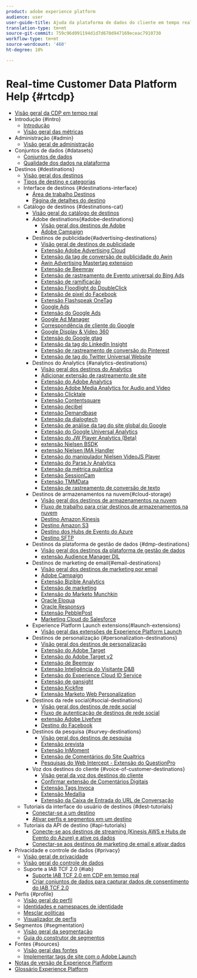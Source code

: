 ```yaml
---
product: adobe experience platform
audience: user
user-guide-title: Ajuda da plataforma de dados do cliente em tempo real
translation-type: tm+mt
source-git-commit: 759c96d091194d1d7d670d947169eceac7910730
workflow-type: tm+mt
source-wordcount: '460'
ht-degree: 10%

---
```



# Real-time Customer Data Platform Help {#rtcdp}

* [Visão geral da CDP em tempo real](overview.md)
* Introdução {#intro}
   * [Introdução](get-started.md)
   * [Visão geral das métricas](home-page-dashboards.md)
* Administração {#admin}
   * [Visão geral de administração](administration/admin-overview.md)
* Conjuntos de dados {#datasets}
   * [Conjuntos de dados](datasets/dataset.md)
   * [Qualidade dos dados na plataforma](datasets/data-quality.md)
* Destinos {#destinations}
   * [Visão geral dos destinos](destinations/destinations-overview.md)
   * [Tipos de destino e categorias](/help/rtcdp/destinations/destination-types.md)
   * Interface de destinos {#destinations-interface}
      * [Área de trabalho Destinos](destinations/destinations-workspace.md)
      * [Página de detalhes do destino](destinations/destination-details-page.md)
   * Catálogo de destinos {#destinations-cat}
      * [Visão geral do catálogo de destinos](destinations/destinations-catalog.md)
      * Adobe destinations{#adobe-destinations}
         * [Visão geral dos destinos de Adobe](destinations/adobe-destinations.md)
         * [Adobe Campaign](destinations/adobe-campaign-destination.md)
      * Destinos de publicidade{#advertising-destinations}
         * [Visão geral de destinos de publicidade](destinations/advertising-destinations.md)
         * [Extensão Adobe Advertising Cloud](/help/rtcdp/destinations/adobe-advertising-cloud-extension.md)
         * [Extensão da tag de conversão de publicidade do Awin](/help/rtcdp/destinations/awin-conversiontag-extension.md)
         * [Awin Advertising Mastertag extension](/help/rtcdp/destinations/awin-mastertag-extension.md)
         * [Extensão de Beemray](/help/rtcdp/destinations/beemray-extension.md)
         * [Extensão de rastreamento de Evento universal do Bing Ads](/help/rtcdp/destinations/bing-ads-extension.md)
         * [Extensão de ramificação](/help/rtcdp/destinations/branch-extension.md)
         * [Extensão Floodlight do DoubleClick](/help/rtcdp/destinations/doubleclick-floodlight-extension.md)
         * [Extensão de pixel do Facebook](/help/rtcdp/destinations/facebook-pixel-extension.md)
         * [Extensão Flashspeak OneTag](/help/rtcdp/destinations/flashtalking-extension.md)
         * [Google Ads](/help/rtcdp/destinations/google-ads-destination.md)
         * [Extensão do Google Ads](/help/rtcdp/destinations/google-ads-extension.md)
         * [Google Ad Manager](/help/rtcdp/destinations/google-ad-manager-destination.md)
         * [Correspondência de cliente do Google](/help/rtcdp/destinations/google-customer-match-destination.md)
         * [Google Display &amp; Video 360](/help/rtcdp/destinations/google-dv360-destination.md)
         * [Extensão do Google gtag](/help/rtcdp/destinations/gtag-advertising-extension.md)
         * [Extensão da tag do LinkedIn Insight](/help/rtcdp/destinations/linkedin-extension.md)
         * [Extensão de rastreamento de conversão do Pinterest](destinations/pinterest-extension.md)
         * [Extensão de tag do Twitter Universal Website](destinations/twitter-uwt-extension.md)
      * Destinos do Analytics {#analytics-destinations}
         * [Visão geral dos destinos do Analytics](destinations/analytics-destinations.md)
         * [Adicionar extensão de rastreamento de site](/help/rtcdp/destinations/adform-extension.md)
         * [Extensão do Adobe Analytics](/help/rtcdp/destinations/adobe-analytics-extension.md)
         * [Extensão Adobe Media Analytics for Audio and Video](/help/rtcdp/destinations/adobe-video-analytics-extension.md)
         * [Extensão Clicktale](/help/rtcdp/destinations/clicktale-extension.md)
         * [Extensão Contentsquare](/help/rtcdp/destinations/contentsquare-extension.md)
         * [Extensão decibel](/help/rtcdp/destinations/decibel-extension.md)
         * [Extensão Demandbase](/help/rtcdp/destinations/demandbase-extension.md)
         * [Extensão da dialogtech](/help/rtcdp/destinations/dialogtech-extension.md)
         * [Extensão de análise da tag do site global do Google](/help/rtcdp/destinations/gtag-analytics-extension.md)
         * [Extensão do Google Universal Analytics](/help/rtcdp/destinations/google-universal-analytics-extension.md)
         * [Extensão do JW Player Analytics (Beta)](/help/rtcdp/destinations/jw-player-analytics-extension.md)
         * [extensão Nielsen BSDK](destinations/nielsen-bsdk-extension.md)
         * [extensão Nielsen IMA Handler](destinations/nielsen-ima-extension.md)
         * [Extensão do manipulador Nielsen VideoJS Player](destinations/nielsen-videojs-extension.md)
         * [Extensão do Parse.ly Analytics](destinations/parsely-extension.md)
         * [Extensão da métrica quântica](destinations/quantum-metric-extension.md)
         * [Extensão SessionCam](destinations/sessioncam-extension.md)
         * [Extensão TMMData](destinations/tmmdata-extension.md)
         * [Extensão de rastreamento de conversão de texto](destinations/yext-extension.md)
      * Destinos de armazenamentos na nuvem{#cloud-storage}
         * [Visão geral dos destinos de armazenamentos na nuvem](destinations/cloud-storage-destinations.md)
         * [Fluxo de trabalho para criar destinos de armazenamentos na nuvem](/help/rtcdp/destinations/cloud-storage-destinations-workflow.md)
         * [Destino Amazon Kinesis](/help/rtcdp/destinations/amazon-kinesis-destination.md)
         * [Destino Amazon S3](destinations/amazon-s3-destination.md)
         * [Destino dos Hubs de Evento do Azure](/help/rtcdp/destinations/azure-event-hubs-destination.md)
         * [Destino SFTP](destinations/sftp-destination.md)
      * Destinos da plataforma de gestão de dados {#dmp-destinations}
         * [Visão geral dos destinos da plataforma de gestão de dados](destinations/dmp-destinations.md)
         * [extensão Audience Manager DIL](/help/rtcdp/destinations/aam-dil-extension.md)
      * Destinos de marketing de email{#email-destinations}
         * [Visão geral dos destinos de marketing por email](destinations/email-marketing-destinations.md)
         * [Adobe Campaign](destinations/adobe-campaign-destination.md)
         * [Extensão Bizible Analytics](/help/rtcdp/destinations/bizible-extension.md)
         * [Extensão de marketing](destinations/marketo-extension.md)
         * [Extensão do Marketo Munchkin](destinations/marketo-munchkin-extension.md)
         * [Oracle Eloqua](destinations/oracle-eloqua-destination.md)
         * [Oracle Responsys](destinations/oracle-responsys-destination.md)
         * [Extensão PebblePost](destinations/pebblepost-extension.md)
         * [Marketing Cloud do Salesforce](destinations/salesforce-marketing-cloud-destination.md)
      * Experience Platform Launch extensions{#launch-extensions}
         * [Visão geral das extensões de Experience Platform Launch](/help/rtcdp/destinations/experience-platform-launch-extensions.md)
      * Destinos de personalização {#personalization-destinations}
         * [Visão geral dos destinos de personalização](/help/rtcdp/destinations/personalization-destinations.md)
         * [Extensão do Adobe Target](/help/rtcdp/destinations/adobe-target-extension.md)
         * [Extensão do Adobe Target v2](/help/rtcdp/destinations/adobe-target-v2-extension.md)
         * [Extensão de Beemray](/help/rtcdp/destinations/beemray-extension.md)
         * [Extensão Inteligência do Visitante D&amp;B](/help/rtcdp/destinations/dnb-extension.md)
         * [Extensão do Experience Cloud ID Service](/help/rtcdp/destinations/adobe-ecid-extension.md)
         * [Extensão de gansight](/help/rtcdp/destinations/gainsight-extension.md)
         * [Extensão Kickfire](/help/rtcdp/destinations/kickfire-extension.md)
         * [Extensão Marketo Web Personalization](destinations/marketo-web-personalization-extension.md)
      * Destinos da rede social{#social-destinations}
         * [Visão geral dos destinos de rede social](/help/rtcdp/destinations/social-network-destinations.md)
         * [Fluxo de autenticação de destinos de rede social](/help/rtcdp/destinations/social-network-destinations-workflow.md)
         * [extensão Adobe Livefyre](/help/rtcdp/destinations/adobe-livefyre-extension.md)
         * [Destino do Facebook](/help/rtcdp/destinations/facebook-destination.md)
      * Destinos da pesquisa {#survey-destinations}
         * [Visão geral dos destinos de pesquisa](/help/rtcdp/destinations/survey-destinations.md)
         * [Extensão prevista](/help/rtcdp/destinations/foresee-extension.md)
         * [Extensão InMoment](/help/rtcdp/destinations/inmoment-extension.md)
         * [Extensão de Comentários do Site Qualtrics](destinations/qualtrics-extension.md)
         * [Pesquisas do Web Intercept - Extensão do QuestionPro](/help/rtcdp/destinations/web-intercept-surveys-extension.md)
      * Voz dos destinos do cliente {#voice-of-customer-destinations}
         * [Visão geral da voz dos destinos do cliente](/help/rtcdp/destinations/voice-of-customer-destinations.md)
         * [Confirmar extensão de Comentários Digitais](/help/rtcdp/destinations/confirmit-digital-feedback-extension.md)
         * [Extensão Tags Invoca](/help/rtcdp/destinations/invoca-extension.md)
         * [Extensão Medallia](destinations/medallia-extension.md)
         * [Extensão da Caixa de Entrada do URL de Conversação](destinations/talkurl-extension.md)
   * Tutoriais da interface do usuário de destinos {#dest-tutorials}
      * [Conectar-se a um destino](/help/rtcdp/destinations/connect-destination.md)
      * [Ativar perfis e segmentos em um destino](destinations/activate-destinations.md)
   * Tutoriais da API de destino {#api-tutorials}
      * [Conecte-se aos destinos de streaming (Kinesis AWS e Hubs de Evento do Azure) e ative os dados](/help/rtcdp/destinations/streaming-destinations-api-tutorial.md)
      * [Conectar-se aos destinos de marketing de email e ativar dados](/help/tutorials/destinations/email-marketing-api.md)
* Privacidade e controle de dados {#privacy}
   * [Visão geral de privacidade](privacy/privacy-overview.md)
   * [Visão geral do controle de dados](privacy/data-governance-overview.md)
   * Suporte a IAB TCF 2.0 {#iab}
      * [Suporte IAB TCF 2.0 em CDP em tempo real](./privacy/iab/overview.md)
      * [Criar conjuntos de dados para capturar dados de consentimento do IAB TCF 2.0](./privacy/iab/dataset-preparation.md)
* Perfis {#profile}
   * [Visão geral do perfil](profile/profile-overview.md)
   * [Identidades e namespaces de identidade](profile/identities-overview.md)
   * [Mesclar políticas](profile/merge-policies.md)
   * [Visualizador de perfis](profile/profile-viewer.md)
* Segmentos {#segmentation}
   * [Visão geral da segmentação](segmentation/segmentation-overview.md)
   * [Guia do construtor de segmentos](segmentation/segment-builder-guide.md)
* Fontes {#sources}
   * [Visão geral das fontes](sources/sources-overview.md)
   * [Implementar tags de site com o Adobe Launch](sources/launch.md)
* [Notas de versão de Experience Platform](https://www.adobe.com/go/platform-release-notes-en)
* [Glossário Experience Platform](https://www.adobe.com/go/platform-glossary-en)
